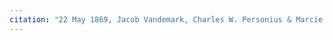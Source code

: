 ```yaml
---
citation: "22 May 1869, Jacob Vandemark, Charles W. Personius & Marcie E. his wife to William B. Wolcott, Caroline Deeds Book 1 Page 572, Tompkins County Clerk, Ithaca NY."
---
```



